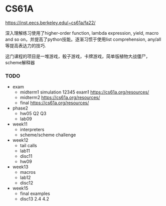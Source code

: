 # CS61A

https://inst.eecs.berkeley.edu/~cs61a/fa22/

深入理解练习使用了higher-order function, lambda expression, yield, macro and so on，并提高了python技能。逐渐习惯于使用list comprehension, any/all等提高表达力的技巧.

这门课程的项目是一堆游戏，骰子游戏，卡牌游戏，简单版植物大战僵尸，scheme解释器

### TODO
- exam
	- midterm1   simulation 12345 exam1  https://cs61a.org/resources/
	- midterm2 https://cs61a.org/resources/
	- final https://cs61a.org/resources/
- phase2
	- hw05 Q2 Q3
	- lab09
- week11
	- interpreters
	- scheme/scheme challenge
- week12
	- tail calls
	- lab11
	- disc11
	- hw09
- week13
	- macros
	- lab12
	- disc12
- week15
	- final examples
	- disc13
2.4 4.2
